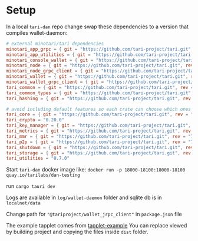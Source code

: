 # Setup

In a local `tari-dan` repo change swap these dependencies to a version that compiles wallet-daemon:

```toml
# external minotari/tari dependencies
minotari_app_grpc = { git = "https://github.com/tari-project/tari.git", rev = "7d480c50513e93c70566b4c2ce91a7afee006f05" }
minotari_app_utilities = { git = "https://github.com/tari-project/tari.git", rev = "7d480c50513e93c70566b4c2ce91a7afee006f05" }
minotari_console_wallet = { git = "https://github.com/tari-project/tari.git", rev = "7d480c50513e93c70566b4c2ce91a7afee006f05" }
minotari_node = { git = "https://github.com/tari-project/tari.git", rev = "7d480c50513e93c70566b4c2ce91a7afee006f05" }
minotari_node_grpc_client = { git = "https://github.com/tari-project/tari.git", rev = "7d480c50513e93c70566b4c2ce91a7afee006f05" }
minotari_wallet = { git = "https://github.com/tari-project/tari.git", rev = "7d480c50513e93c70566b4c2ce91a7afee006f05" }
minotari_wallet_grpc_client = { git = "https://github.com/tari-project/tari.git", rev = "7d480c50513e93c70566b4c2ce91a7afee006f05" }
tari_common = { git = "https://github.com/tari-project/tari.git", rev = "7d480c50513e93c70566b4c2ce91a7afee006f05" }
tari_common_types = { git = "https://github.com/tari-project/tari.git", rev = "7d480c50513e93c70566b4c2ce91a7afee006f05" }
tari_hashing = { git = "https://github.com/tari-project/tari.git", rev = "7d480c50513e93c70566b4c2ce91a7afee006f05" }

# avoid including default features so each crate can choose which ones to import
tari_core = { git = "https://github.com/tari-project/tari.git", rev = "7d480c50513e93c70566b4c2ce91a7afee006f05", default-features = false }
tari_crypto = "0.20.0"
tari_key_manager = { git = "https://github.com/tari-project/tari.git", rev = "7d480c50513e93c70566b4c2ce91a7afee006f05" }
tari_metrics = { git = "https://github.com/tari-project/tari.git", rev = "7d480c50513e93c70566b4c2ce91a7afee006f05" }
tari_mmr = { git = "https://github.com/tari-project/tari.git", rev = "7d480c50513e93c70566b4c2ce91a7afee006f05" }
tari_p2p = { git = "https://github.com/tari-project/tari.git", rev = "7d480c50513e93c70566b4c2ce91a7afee006f05" }
tari_shutdown = { git = "https://github.com/tari-project/tari.git", rev = "7d480c50513e93c70566b4c2ce91a7afee006f05" }
tari_storage = { git = "https://github.com/tari-project/tari.git", rev = "7d480c50513e93c70566b4c2ce91a7afee006f05" }
tari_utilities = "0.7.0"

```

Start `tari-dan` docker image like: `docker run -p 18000-18100:18000-18100 quay.io/tarilabs/dan-testing`

run `cargo tauri dev`

Logs are available in `log/wallet-daemon` folder and sqlite db is in `localnet/data`

Change path for `"@tariproject/wallet_jrpc_client"` in `package.json` file

The example tapplet comes from [tapplet-example](https://github.com/MCozhusheck/tapplet-example)
You can replace viewed by building project and copying the files inside `dist` folder.
